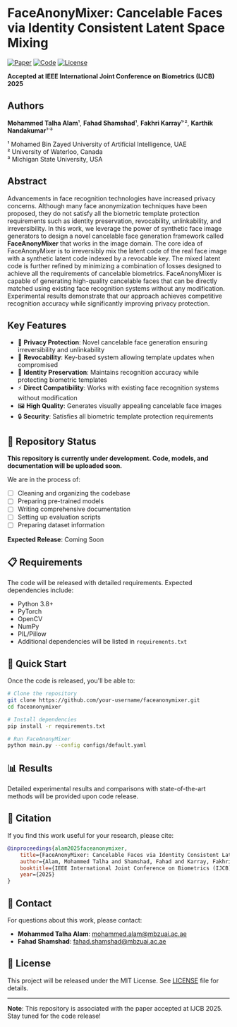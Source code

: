 # FaceAnonyMixer: Cancelable Faces via Identity Consistent Latent Space Mixing

[![Paper](https://img.shields.io/badge/Paper-IJCB%202025-red)](https://github.com/your-repo/faceanonymixer)
[![Code](https://img.shields.io/badge/Code-Coming%20Soon-yellow)](https://github.com/your-repo/faceanonymixer)
[![License](https://img.shields.io/badge/License-MIT-blue.svg)](LICENSE)

**Accepted at IEEE International Joint Conference on Biometrics (IJCB) 2025**

## Authors

**Mohammed Talha Alam**¹, **Fahad Shamshad**¹, **Fakhri Karray**¹'², **Karthik Nandakumar**¹'³

¹ Mohamed Bin Zayed University of Artificial Intelligence, UAE  
² University of Waterloo, Canada  
³ Michigan State University, USA

## Abstract

Advancements in face recognition technologies have increased privacy concerns. Although many face anonymization techniques have been proposed, they do not satisfy all the biometric template protection requirements such as identity preservation, revocability, unlinkability, and irreversibility. In this work, we leverage the power of synthetic face image generators to design a novel cancelable face generation framework called **FaceAnonyMixer** that works in the image domain. The core idea of FaceAnonyMixer is to irreversibly mix the latent code of the real face image with a synthetic latent code indexed by a revocable key. The mixed latent code is further refined by minimizing a combination of losses designed to achieve all the requirements of cancelable biometrics. FaceAnonyMixer is capable of generating high-quality cancelable faces that can be directly matched using existing face recognition systems without any modification. Experimental results demonstrate that our approach achieves competitive recognition accuracy while significantly improving privacy protection.

## Key Features

- 🔐 **Privacy Protection**: Novel cancelable face generation ensuring irreversibility and unlinkability
- 🔄 **Revocability**: Key-based system allowing template updates when compromised
- 🎯 **Identity Preservation**: Maintains recognition accuracy while protecting biometric templates
- ⚡ **Direct Compatibility**: Works with existing face recognition systems without modification
- 🖼️ **High Quality**: Generates visually appealing cancelable face images
- 🔒 **Security**: Satisfies all biometric template protection requirements

## 🚧 Repository Status

**This repository is currently under development. Code, models, and documentation will be uploaded soon.**

We are in the process of:
- [ ] Cleaning and organizing the codebase
- [ ] Preparing pre-trained models
- [ ] Writing comprehensive documentation
- [ ] Setting up evaluation scripts
- [ ] Preparing dataset information

**Expected Release**: Coming Soon

## 📋 Requirements

The code will be released with detailed requirements. Expected dependencies include:
- Python 3.8+
- PyTorch
- OpenCV
- NumPy
- PIL/Pillow
- Additional dependencies will be listed in `requirements.txt`

## 🚀 Quick Start

Once the code is released, you'll be able to:

```bash
# Clone the repository
git clone https://github.com/your-username/faceanonymixer.git
cd faceanonymixer

# Install dependencies
pip install -r requirements.txt

# Run FaceAnonyMixer
python main.py --config configs/default.yaml
```

## 📊 Results

Detailed experimental results and comparisons with state-of-the-art methods will be provided upon code release.

## 📖 Citation

If you find this work useful for your research, please cite:

```bibtex
@inproceedings{alam2025faceanonymixer,
    title={FaceAnonyMixer: Cancelable Faces via Identity Consistent Latent Space Mixing},
    author={Alam, Mohammed Talha and Shamshad, Fahad and Karray, Fakhri and Nandakumar, Karthik},
    booktitle={IEEE International Joint Conference on Biometrics (IJCB)},
    year={2025}
}
```

## 📧 Contact

For questions about this work, please contact:

- **Mohammed Talha Alam**: mohammed.alam@mbzuai.ac.ae
- **Fahad Shamshad**: fahad.shamshad@mbzuai.ac.ae

## 📄 License

This project will be released under the MIT License. See [LICENSE](LICENSE) file for details.

---

**Note**: This repository is associated with the paper accepted at IJCB 2025. Stay tuned for the code release!
